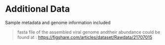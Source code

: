 # Additional Data
Sample metadata and genome information included
> fasta file of the assembled viral genome andtheir abundance could be found at :  https://figshare.com/articles/dataset/Rawdata/21707015
